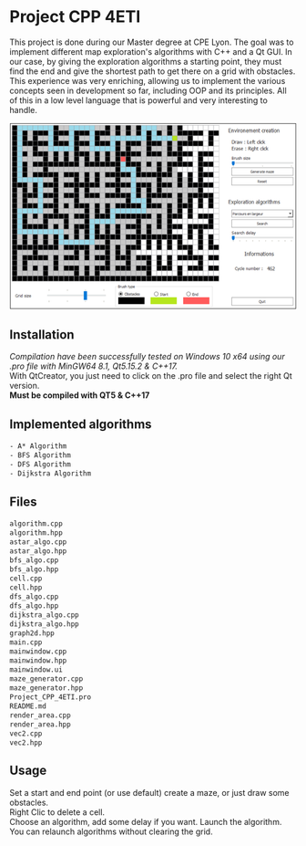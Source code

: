 # Project CPP 4ETI
This project is done during our Master degree at CPE Lyon. The goal was to implement different map exploration's algorithms with C++ and a Qt GUI. In our case, by giving the exploration algorithms a starting point, they must find the end and give the shortest path to get there on a grid with obstacles.   
This experience was very enriching, allowing us to implement the various concepts seen in development so far, including OOP and its principles. All of this in a low level language that is powerful and very interesting to handle.

![Our program interface](ExploAlgoMaze.png)

## Installation
*Compilation have been successfully tested on Windows 10 x64 using our .pro file with MinGW64 8.1, Qt5.15.2 & C++17.*   
With QtCreator, you just need to click on the .pro file and select the right Qt version.    
**Must be compiled with QT5 & C++17**

## Implemented algorithms   
```
- A* Algorithm   
- BFS Algorithm    
- DFS Algorithm    
- Dijkstra Algorithm    
```

## Files
```
algorithm.cpp  
algorithm.hpp  
astar_algo.cpp  
astar_algo.hpp  
bfs_algo.cpp  
bfs_algo.hpp  
cell.cpp  
cell.hpp  
dfs_algo.cpp  
dfs_algo.hpp  
dijkstra_algo.cpp  
dijkstra_algo.hpp  
graph2d.hpp  
main.cpp  
mainwindow.cpp  
mainwindow.hpp  
mainwindow.ui  
maze_generator.cpp  
maze_generator.hpp  
Project_CPP_4ETI.pro   
README.md  
render_area.cpp  
render_area.hpp  
vec2.cpp  
vec2.hpp
```

## Usage
Set a start and end point (or use default) create a maze, or just draw some obstacles.  
Right Clic to delete a cell.  
Choose an algorithm, add some delay if you want. Launch the algorithm.  
You can relaunch algorithms without clearing the grid.

